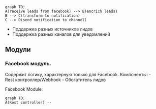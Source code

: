 ```mermaid
graph TD;
A(receive leads from facebook) --> B(encrich leads)
B --> C(transform to notification)
C --> D(send notification to channel)
```

- Поддержка разных источников лидов
- Поддержка разных каналов для уведомлений

## Модули
### Facebook модуль.
Содержит логику, характерную только для Facebook. 
Компоненты:
	- Rest контроллер/Webhook
	- Обогатитель лидов 

Facebook Module: 
```mermaid
graph TD;
A(Rest controller) --
```
<!--stackedit_data:
eyJoaXN0b3J5IjpbLTEwNDMyNjg1MzgsNjc0ODU2OTY1LC0xNT
E0OTk1NDIyLDIxMjUxMjE0NTVdfQ==
-->